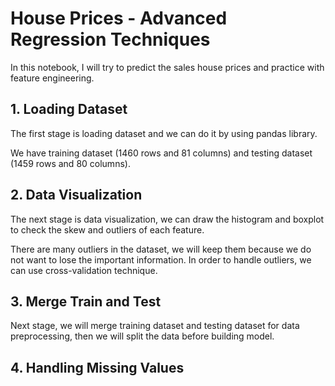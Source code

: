 # House Prices - Advanced Regression Techniques
In this notebook, I will try to predict the sales house prices and practice with feature engineering.

## 1. Loading Dataset
The first stage is loading dataset and we can do it by using pandas library.

We have training dataset (1460 rows and 81 columns) and testing dataset (1459 rows and 80 columns).

## 2. Data Visualization
The next stage is data visualization, we can draw the histogram and boxplot to check the skew and outliers of each feature.

There are many outliers in the dataset, we will keep them because we do not want to lose the important information. 
In order to handle outliers, we can use cross-validation technique. 

## 3. Merge Train and Test
Next stage, we will merge training dataset and testing dataset for data preprocessing, then we will split the data before building model.

## 4. Handling Missing Values

